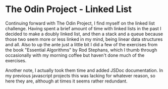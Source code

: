 # The Odin Project - Linked List

Continuing forward with The Odin Project, I find myself on the linked list challenge. Having spent a brief amount of time with linked lists in the past I decided to make a doubly linked list, and then a stack and a queue because those two seem more or less linked in my mind, being linear data structures and all. Also to up the ante just a little bit I did a few of the exercises from the book "Essential Algorithms" by Rod Stephans, which I thumb through occasionally with my morning coffee but haven't done much of the exercises.

Another note, I actually took them time and added JSDoc documentation. In my previous javascript projects this was lacking for whatever reason, so here they are, although at times it seems rather redundant.
